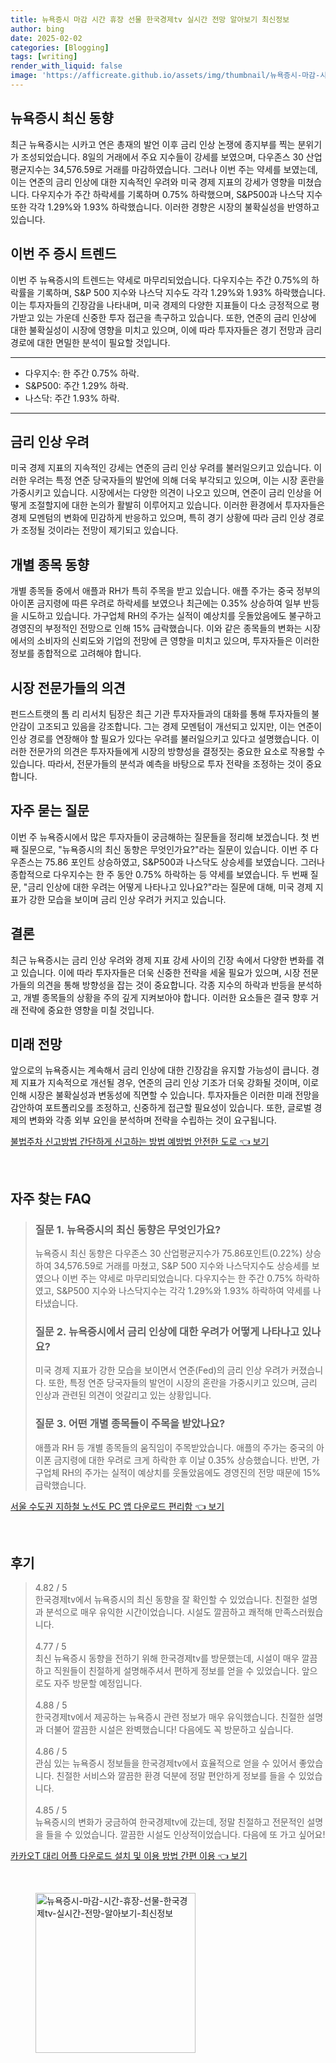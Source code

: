 ```yaml
---
title: 뉴욕증시 마감 시간 휴장 선물 한국경제tv 실시간 전망 알아보기 최신정보
author: bing
date: 2025-02-02
categories: [Blogging]
tags: [writing]
render_with_liquid: false
image: 'https://afficreate.github.io/assets/img/thumbnail/뉴욕증시-마감-시간-휴장-선물-한국경제tv-실시간-전망-알아보기-최신정보.webp'
---
```



<h2 id='뉴욕증시_최신_동향'>뉴욕증시 최신 동향</h2>

<p>최근 뉴욕증시는 시카고 연은 총재의 발언 이후 금리 인상 논쟁에 종지부를 찍는 분위기가 조성되었습니다. 8일의 거래에서 주요 지수들이 강세를 보였으며, 다우존스 30 산업평균지수는 34,576.59로 거래를 마감하였습니다. 그러나 이번 주는 약세를 보였는데, 이는 연준의 금리 인상에 대한 지속적인 우려와 미국 경제 지표의 강세가 영향을 미쳤습니다. 다우지수가 주간 하락세를 기록하며 0.75% 하락했으며, S&P500과 나스닥 지수 또한 각각 1.29%와 1.93% 하락했습니다. 이러한 경향은 시장의 불확실성을 반영하고 있습니다.</p>

<h2 id='이번_주_증시_트렌드'>이번 주 증시 트렌드</h2>

<p>이번 주 뉴욕증시의 트렌드는 약세로 마무리되었습니다. 다우지수는 주간 0.75%의 하락률을 기록하며, S&P 500 지수와 나스닥 지수도 각각 1.29%와 1.93% 하락했습니다. 이는 투자자들의 긴장감을 나타내며, 미국 경제의 다양한 지표들이 다소 긍정적으로 평가받고 있는 가운데 신중한 투자 접근을 촉구하고 있습니다. 또한, 연준의 금리 인상에 대한 불확실성이 시장에 영향을 미치고 있으며, 이에 따라 투자자들은 경기 전망과 금리 경로에 대한 면밀한 분석이 필요할 것입니다.</p>

<hr />

<ul>
    <li>다우지수: 한 주간 0.75% 하락.</li>
    <li>S&P500: 주간 1.29% 하락.</li>
    <li>나스닥: 주간 1.93% 하락.</li>
</ul>

<hr />

<h2 id='금리_인상_우려'>금리 인상 우려</h2>

<p>미국 경제 지표의 지속적인 강세는 연준의 금리 인상 우려를 불러일으키고 있습니다. 이러한 우려는 특정 연준 당국자들의 발언에 의해 더욱 부각되고 있으며, 이는 시장 혼란을 가중시키고 있습니다. 시장에서는 다양한 의견이 나오고 있으며, 연준이 금리 인상을 어떻게 조절할지에 대한 논의가 활발히 이루어지고 있습니다. 이러한 환경에서 투자자들은 경제 모멘텀의 변화에 민감하게 반응하고 있으며, 특히 경기 상황에 따라 금리 인상 경로가 조정될 것이라는 전망이 제기되고 있습니다.</p>

<h2 id='개별_종목_동향'>개별 종목 동향</h2>

<p>개별 종목들 중에서 애플과 RH가 특히 주목을 받고 있습니다. 애플 주가는 중국 정부의 아이폰 금지령에 따른 우려로 하락세를 보였으나 최근에는 0.35% 상승하여 일부 반등을 시도하고 있습니다. 가구업체 RH의 주가는 실적이 예상치를 웃돌았음에도 불구하고 경영진의 부정적인 전망으로 인해 15% 급락했습니다. 이와 같은 종목들의 변화는 시장에서의 소비자의 신뢰도와 기업의 전망에 큰 영향을 미치고 있으며, 투자자들은 이러한 정보를 종합적으로 고려해야 합니다.</p>

<h2 id='시장_전문가들의_의견'>시장 전문가들의 의견</h2>

<p>펀드스트랫의 톰 리 리서치 팀장은 최근 기관 투자자들과의 대화를 통해 투자자들의 불안감이 고조되고 있음을 강조합니다. 그는 경제 모멘텀이 개선되고 있지만, 이는 연준이 인상 경로를 연장해야 할 필요가 있다는 우려를 불러일으키고 있다고 설명했습니다. 이러한 전문가의 의견은 투자자들에게 시장의 방향성을 결정짓는 중요한 요소로 작용할 수 있습니다. 따라서, 전문가들의 분석과 예측을 바탕으로 투자 전략을 조정하는 것이 중요합니다.</p>

<h2 id='자주_묻는_질문'>자주 묻는 질문</h2>

<p>이번 주 뉴욕증시에서 많은 투자자들이 궁금해하는 질문들을 정리해 보겠습니다. 첫 번째 질문으로, "뉴욕증시의 최신 동향은 무엇인가요?"라는 질문이 있습니다. 이번 주 다우존스는 75.86 포인트 상승하였고, S&P500과 나스닥도 상승세를 보였습니다. 그러나 종합적으로 다우지수는 한 주 동안 0.75% 하락하는 등 약세를 보였습니다. 두 번째 질문, "금리 인상에 대한 우려는 어떻게 나타나고 있나요?"라는 질문에 대해, 미국 경제 지표가 강한 모습을 보이며 금리 인상 우려가 커지고 있습니다.</p>

<h2 id='결론'>결론</h2>

<p>최근 뉴욕증시는 금리 인상 우려와 경제 지표 강세 사이의 긴장 속에서 다양한 변화를 겪고 있습니다. 이에 따라 투자자들은 더욱 신중한 전략을 세울 필요가 있으며, 시장 전문가들의 의견을 통해 방향성을 잡는 것이 중요합니다. 각종 지수의 하락과 반등을 분석하고, 개별 종목들의 상황을 주의 깊게 지켜보아야 합니다. 이러한 요소들은 결국 향후 거래 전략에 중요한 영향을 미칠 것입니다.</p>

<h2 id='미래_전망'>미래 전망</h2>

<p>앞으로의 뉴욕증시는 계속해서 금리 인상에 대한 긴장감을 유지할 가능성이 큽니다. 경제 지표가 지속적으로 개선될 경우, 연준의 금리 인상 기조가 더욱 강화될 것이며, 이로 인해 시장은 불확실성과 변동성에 직면할 수 있습니다. 투자자들은 이러한 미래 전망을 감안하여 포트폴리오를 조정하고, 신중하게 접근할 필요성이 있습니다. 또한, 글로벌 경제의 변화와 각종 외부 요인을 분석하며 전략을 수립하는 것이 요구됩니다.</p>


<p><a class="click-button" title="불법주차 신고방법 간단하게 신고하는 방법 예방법 안전한 도로" href="https://afficreate.github.io/posts/%EB%B6%88%EB%B2%95%EC%A3%BC%EC%B0%A8-%EC%8B%A0%EA%B3%A0%EB%B0%A9%EB%B2%95-%EA%B0%84%EB%8B%A8%ED%95%98%EA%B2%8C-%EC%8B%A0%EA%B3%A0%ED%95%98%EB%8A%94-%EB%B0%A9%EB%B2%95-%EC%98%88%EB%B0%A9%EB%B2%95-%EC%95%88%EC%A0%84%ED%95%9C-%EB%8F%84%EB%A1%9C/" rel="dofollow">불법주차 신고방법 간단하게 신고하는 방법 예방법 안전한 도로 👈 보기</a></p><br>
<h2 id='자주_찾는_FAQ'>자주 찾는 FAQ</h2>
<div itemscope="" itemtype="https://schema.org/FAQPage"> 
<blockquote> 
<div itemscope="" itemprop="mainEntity" itemtype="https://schema.org/Question"> 
<h3 itemprop="name">질문 1. 뉴욕증시의 최신 동향은 무엇인가요?</h3> 
<div itemscope="" itemprop="acceptedAnswer" itemtype="https://schema.org/Answer"> 
<span itemprop="text"> 
<p>뉴욕증시 최신 동향은 다우존스 30 산업평균지수가 75.86포인트(0.22%) 상승하여 34,576.59로 거래를 마쳤고, S&P 500 지수와 나스닥지수도 상승세를 보였으나 이번 주는 약세로 마무리되었습니다. 다우지수는 한 주간 0.75% 하락하였고, S&P500 지수와 나스닥지수는 각각 1.29%와 1.93% 하락하여 약세를 나타냈습니다.</p> 
</span> 
</div> 
</div> 

<div itemscope="" itemprop="mainEntity" itemtype="https://schema.org/Question"> 
<h3 itemprop="name">질문 2. 뉴욕증시에서 금리 인상에 대한 우려가 어떻게 나타나고 있나요?</h3> 
<div itemscope="" itemprop="acceptedAnswer" itemtype="https://schema.org/Answer"> 
<span itemprop="text"> 
<p>미국 경제 지표가 강한 모습을 보이면서 연준(Fed)의 금리 인상 우려가 커졌습니다. 또한, 특정 연준 당국자들의 발언이 시장의 혼란을 가중시키고 있으며, 금리 인상과 관련된 의견이 엇갈리고 있는 상황입니다.</p> 
</span> 
</div> 
</div> 

<div itemscope="" itemprop="mainEntity" itemtype="https://schema.org/Question"> 
<h3 itemprop="name">질문 3. 어떤 개별 종목들이 주목을 받았나요?</h3> 
<div itemscope="" itemprop="acceptedAnswer" itemtype="https://schema.org/Answer"> 
<span itemprop="text"> 
<p>애플과 RH 등 개별 종목들의 움직임이 주목받았습니다. 애플의 주가는 중국의 아이폰 금지령에 대한 우려로 크게 하락한 후 이날 0.35% 상승했습니다. 반면, 가구업체 RH의 주가는 실적이 예상치를 웃돌았음에도 경영진의 전망 때문에 15% 급락했습니다.</p> 
</span> 
</div> 
</div> 
</blockquote> 
</div>
<p><a class="click-button" title="서울 수도권 지하철 노선도 PC 앱 다운로드 편리함" href="https://afficreate.github.io/posts/%EC%84%9C%EC%9A%B8-%EC%88%98%EB%8F%84%EA%B6%8C-%EC%A7%80%ED%95%98%EC%B2%A0-%EB%85%B8%EC%84%A0%EB%8F%84-PC-%EC%95%B1-%EB%8B%A4%EC%9A%B4%EB%A1%9C%EB%93%9C-%ED%8E%B8%EB%A6%AC%ED%95%A8/" rel="dofollow">서울 수도권 지하철 노선도 PC 앱 다운로드 편리함 👈 보기</a></p><br>
<h2 id='후기'>후기</h2>
<div itemscope itemtype="https://schema.org/Product">
  <blockquote>
  <div itemprop="review" itemscope itemtype="https://schema.org/Review">
      <div itemprop="reviewRating" itemscope itemtype="https://schema.org/Rating"> <span itemprop="ratingValue">4.82</span> / <span itemprop="bestRating">5</span> </div>
      <span itemprop="reviewBody">한국경제tv에서 뉴욕증시의 최신 동향을 잘 확인할 수 있었습니다. 친절한 설명과 분석으로 매우 유익한 시간이었습니다. 시설도 깔끔하고 쾌적해 만족스러웠습니다.</span>
  </div>
  <br>
  <div itemprop="review" itemscope itemtype="https://schema.org/Review">
      <div itemprop="reviewRating" itemscope itemtype="https://schema.org/Rating"> <span itemprop="ratingValue">4.77</span> / <span itemprop="bestRating">5</span> </div>
      <span itemprop="reviewBody">최신 뉴욕증시 동향을 전하기 위해 한국경제tv를 방문했는데, 시설이 매우 깔끔하고 직원들이 친절하게 설명해주셔서 편하게 정보를 얻을 수 있었습니다. 앞으로도 자주 방문할 예정입니다.</span>
  </div>
  <br>
  <div itemprop="review" itemscope itemtype="https://schema.org/Review">
      <div itemprop="reviewRating" itemscope itemtype="https://schema.org/Rating"> <span itemprop="ratingValue">4.88</span> / <span itemprop="bestRating">5</span> </div>
      <span itemprop="reviewBody">한국경제tv에서 제공하는 뉴욕증시 관련 정보가 매우 유익했습니다. 친절한 설명과 더불어 깔끔한 시설은 완벽했습니다! 다음에도 꼭 방문하고 싶습니다.</span>
  </div>
  <br>
  <div itemprop="review" itemscope itemtype="https://schema.org/Review">
      <div itemprop="reviewRating" itemscope itemtype="https://schema.org/Rating"> <span itemprop="ratingValue">4.86</span> / <span itemprop="bestRating">5</span> </div>
      <span itemprop="reviewBody">관심 있는 뉴욕증시 정보들을 한국경제tv에서 효율적으로 얻을 수 있어서 좋았습니다. 친절한 서비스와 깔끔한 환경 덕분에 정말 편안하게 정보를 들을 수 있었습니다.</span>
  </div>
  <br>
  <div itemprop="review" itemscope itemtype="https://schema.org/Review">
      <div itemprop="reviewRating" itemscope itemtype="https://schema.org/Rating"> <span itemprop="ratingValue">4.85</span> / <span itemprop="bestRating">5</span> </div>
      <span itemprop="reviewBody">뉴욕증시의 변화가 궁금하여 한국경제tv에 갔는데, 정말 친절하고 전문적인 설명을 들을 수 있었습니다. 깔끔한 시설도 인상적이었습니다. 다음에 또 가고 싶어요!</span>
  </div>
  </blockquote>
</div>
<p><a class="click-button" title="카카오T 대리 어플 다운로드 설치 및 이용 방법 간편 이용" href="https://afficreate.github.io/posts/%EC%B9%B4%EC%B9%B4%EC%98%A4T-%EB%8C%80%EB%A6%AC-%EC%96%B4%ED%94%8C-%EB%8B%A4%EC%9A%B4%EB%A1%9C%EB%93%9C-%EC%84%A4%EC%B9%98-%EB%B0%8F-%EC%9D%B4%EC%9A%A9-%EB%B0%A9%EB%B2%95-%EA%B0%84%ED%8E%B8-%EC%9D%B4%EC%9A%A9/" rel="dofollow">카카오T 대리 어플 다운로드 설치 및 이용 방법 간편 이용 👈 보기</a></p><br>
<figure class="image"><img src="https://afficreate.github.io/assets/img/thumbnail/뉴욕증시-마감-시간-휴장-선물-한국경제tv-실시간-전망-알아보기-최신정보.webp" alt="뉴욕증시-마감-시간-휴장-선물-한국경제tv-실시간-전망-알아보기-최신정보" width="256" height="256"></figure>